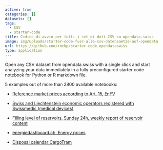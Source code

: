 ```yaml
---
active: true
categories: []
datasets: []
tags:
  - CSV
  - starter-code
title: Codice di avvio per tutti i set di dati CSV su opendata.swiss
image: img/uploads/starter-code-fuer-alle-csv-datensaetze-auf-opendata.swiss-image.jpg
url: https://github.com/rnckp/starter-code_opendataswiss
type: application
---
```

Open any CSV dataset from opendata.swiss with a single click and start analyzing your data immediately in a fully preconfigured starter code notebook for Python or R markdown file.


5 examples out of more than 2800 available notebooks:


*   [Reference market prices according to Art. 15, EnFV](https://githubtocolab.com/rnckp/starter-code_opendataswiss/blob/main/02_python/eeadc4fb-8f11-4d13-a83b-4a0a0c816aec.ipynb)




*   [Swiss and Liechtenstein economic operators registered with Swissmedic (medical devices)](https://githubtocolab.com/rnckp/starter-code_opendataswiss/blob/main/02_python/dded0a9e-79e3-4268-aeea-76fa58c6315e.ipynb)




*   [Filling level of reservoirs, Sunday 24h, weekly report of reservoir content](https://githubtocolab.com/rnckp/starter-code_opendataswiss/blob/main/02_python/5ad2f1c1-12ec-440c-8ab2-b51f44ba3883.ipynb)




*   [energiedashboard.ch: Energy prices](https://githubtocolab.com/rnckp/starter-code_opendataswiss/blob/main/02_python/63c37114-3f81-4419-9dd6-3c08a5e4140e.ipynb)




*   [Disposal calendar CargoTram](https://githubtocolab.com/rnckp/starter-code_opendataswiss/blob/main/02_python//43c97f18-e1df-48c5-887c-24084e7b03f0.ipynb)
